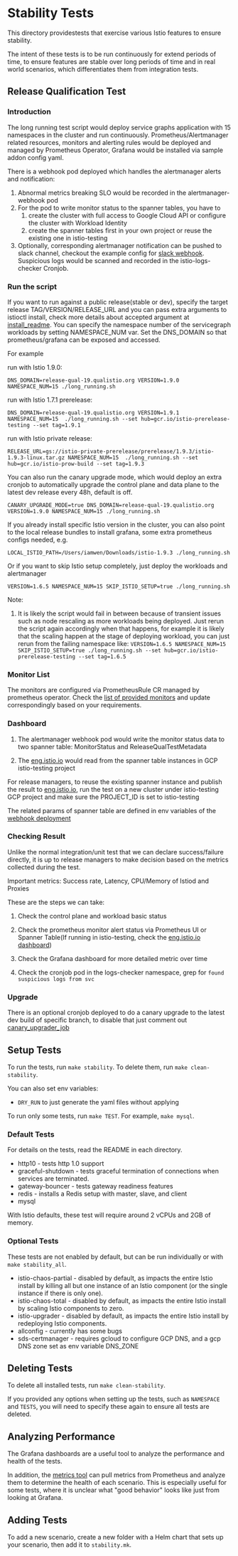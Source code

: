 # Stability Tests

This directory providestests that exercise various Istio features to ensure stability.

The intent of these tests is to be run continuously for extend periods of time, to ensure features are stable over long periods of time and in real world scenarios, which differentiates them from integration tests.

## Release Qualification Test

### Introduction

The long running test script would deploy service graphs application with 15 namespaces in the cluster and run continuously. Prometheus/Alertmanager related resources, monitors and alerting rules would be deployed and managed by Prometheus Operator, Grafana would be installed via sample addon config yaml.

There is a webhook pod deployed which handles the alertmanager alerts and notification:

1. Abnormal metrics breaking SLO would be recorded in the alertmanager-webhook pod
1. For the pod to write monitor status to the spanner tables, you have to
    1. create the cluster with full access to Google Cloud API or configure the cluster with Workload Identity
    1. create the spanner tables first in your own project or reuse the existing one in istio-testing
1. Optionally, corresponding alertmanager notification can be pushed to slack channel, checkout the example config for [slack webhook](https://github.com/istio/tools/blob/master/perf/stability/alertmanager/values.yaml#L21). Suspicious logs would be scanned and recorded in the istio-logs-checker Cronjob.

### Run the script

If you want to run against a public release(stable or dev), specify the target release TAG/VERSION/RELEASE_URL and you can pass extra arguments to istioctl install, check more details about accepted argument at [install_readme](https://github.com/istio/tools/tree/master/perf/istio-install#setup-istio). You can specify the namespace number of the servicegraph workloads by setting NAMESPACE_NUM var. Set the DNS_DOMAIN so that prometheus/grafana can be exposed and accessed.

For example

run with Istio 1.9.0:

`DNS_DOMAIN=release-qual-19.qualistio.org VERSION=1.9.0 NAMESPACE_NUM=15 ./long_running.sh`

run with Istio 1.7.1 prerelease:

`DNS_DOMAIN=release-qual-19.qualistio.org VERSION=1.9.1 NAMESPACE_NUM=15  ./long_running.sh --set hub=gcr.io/istio-prerelease-testing --set tag=1.9.1`

run with Istio private release:

`RELEASE_URL=gs://istio-private-prerelease/prerelease/1.9.3/istio-1.9.3-linux.tar.gz NAMESPACE_NUM=15  ./long_running.sh --set hub=gcr.io/istio-prow-build --set tag=1.9.3`

You can also run the canary upgrade mode, which would deploy an extra cronjob to automatically upgrade the control plane and data plane to the latest dev release every 48h, default is off.

`CANARY_UPGRADE_MODE=true DNS_DOMAIN=release-qual-19.qualistio.org VERSION=1.9.0 NAMESPACE_NUM=15 ./long_running.sh`

If you already install specific Istio version in the cluster, you can also point to the local release bundles to install grafana, some extra prometheus configs needed, e.g.

`LOCAL_ISTIO_PATH=/Users/iamwen/Downloads/istio-1.9.3 ./long_running.sh`

Or if you want to skip Istio setup completely, just deploy the workloads and alertmanager

`VERSION=1.6.5 NAMESPACE_NUM=15 SKIP_ISTIO_SETUP=true ./long_running.sh`

Note:
1. It is likely the script would fail in between because of transient issues such as node rescaling as more workloads being deployed. Just rerun the script again accordingly when that happens, for example it is likely that the scaling happen at the stage of deploying workload, you can just rerun from the failing namespace like:
`VERSION=1.6.5 NAMESPACE_NUM=15 SKIP_ISTIO_SETUP=true ./long_running.sh --set hub=gcr.io/istio-prerelease-testing --set tag=1.6.5`

### Monitor List

The monitors are configured via PrometheusRule CR managed by prometheus operator. Check the [list of provided monitors](https://github.com/istio/tools/blob/master/perf/stability/alertmanager/prometheusrule.yaml) and update correspondingly based on your requirements.

### Dashboard

1. The alertmanager webhook pod would write the monitor status data to two spanner table: MonitorStatus and ReleaseQualTestMetadata

1. The [eng.istio.io](http://eng.istio.io/releasequal) would read from the spanner table instances in GCP istio-testing project

For release managers, to reuse the existing spanner instance and publish the result to [eng.istio.io](http://eng.istio.io/releasequal), run the test on a new cluster under istio-testing GCP project and make sure the PROJECT_ID is set to istio-testing

The related params of spanner table are defined in env variables of the [webhook deployment]((./alertmanager/templates/alertmanager-webhook.yaml))

### Checking Result

Unlike the normal integration/unit test that we can declare success/failure directly, it is up to release managers to make decision based on the metrics collected during the test.

Important metrics: Success rate, Latency, CPU/Memory of Istiod and Proxies

These are the steps we can take:

1. Check the control plane and workload basic status

1. Check the prometheus monitor alert status via Prometheus UI or Spanner Table(If running in istio-testing, check the [eng.istio.io dashboard](http://eng.istio.io/releasequal))

1. Check the Grafana dashboard for more detailed metric over time

1. Check the cronjob pod in the logs-checker namespace, grep for `found suspicious logs from svc`

### Upgrade

There is an optional cronjob deployed to do a canary upgrade to the latest dev build of specific branch, to disable that just comment out [canary_upgrader_job](https://github.com/istio/tools/blob/master/perf/stability/long_running.sh#L55-L57)

## Setup Tests

To run the tests, run `make stability`. To delete them, run `make clean-stability`.

You can also set env variables:
* `DRY_RUN` to just generate the yaml files without applying

To run only some tests, run `make TEST`. For example, `make mysql`.

### Default Tests

For details on the tests, read the README in each directory.

* http10 - tests http 1.0 support
* graceful-shutdown - tests graceful termination of connections when services are terminated.
* gateway-bouncer - tests gateway readiness features
* redis - installs a Redis setup with master, slave, and client
* mysql

With Istio defaults, these test will require around 2 vCPUs and 2GB of memory.

### Optional Tests

These tests are not enabled by default, but can be run individually or with `make stability_all`.

* istio-chaos-partial - disabled by default, as impacts the entire Istio install by killing all but one instance of an Istio component (or the single instance if there is only one).
* istio-chaos-total - disabled by default, as impacts the entire Istio install by scaling Istio components to zero.
* istio-upgrader - disabled by default, as impacts the entire Istio install by redeploying Istio components.
* allconfig - currently has some bugs
* sds-certmanager - requires gcloud to configure GCP DNS, and a gcp DNS zone set as env variable DNS_ZONE

## Deleting Tests

To delete all installed tests, run `make clean-stability`.

If you provided any options when setting up the tests, such as `NAMESPACE` and `TESTS`, you will need to specify these again to ensure all tests are deleted.

## Analyzing Performance

The Grafana dashboards are a useful tool to analyze the performance and health of the tests.

In addition, the [metrics tool](../../metrics/check_metrics.py) can pull metrics from Prometheus and analyze them to determine the health of each scenario. This is especially useful for some tests, where it is unclear what "good behavior" looks like just from looking at Grafana.

## Adding Tests

To add a new scenario, create a new folder with a Helm chart that sets up your scenario, then add it to `stability.mk`.
